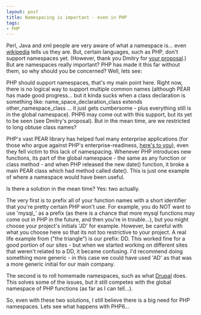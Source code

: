 ```yaml
---
layout: post
title: Namespacing is important - even in PHP
tags:
- PHP
---
```

Perl, Java and xml people are very aware of what a namespace is... even [wikipedia](http://en.wikipedia.org/wiki/Namespace_(computer_science)) tells us they are.  But, certain languages, such as PHP, don't support namespaces yet.  (However, thank you Dmitry for [your proposal](http://aspn.activestate.com/ASPN/Mail/Message/php-dev/3519062).)  But are namespaces really important?  PHP has made it this far without them, so why should you be concerned?  Well, lets see:

PHP should support namespaces, that's my main point here.  Right now, there is no logical way to support multiple common names (although PEAR has made good progress... but it kinda sucks when a class declaration is something like: name_space_declaration_class extends other_namespace_class ... it just gets cumbersome - plus everything still is in the global namespace).  PHP6 may come out with this support, but its yet to be seen (see Dmitry's proposal).  But in the mean time, are we restricted to long obtuse class names?

PHP's vast PEAR library has helped fuel many enterprise applications (for those who argue against PHP's enterprise-readiness, [here's to you](http://phplens.com/phpeverywhere/node/view/15)),  even they fell victim to this lack of namespacing.  Whenever PHP introduces new functions, its part of the global namespace - the same as any function or class method - and when PHP released the new date() function, it broke a main PEAR class which had method called date().  This is just one example of where a namespace would have been useful.

Is there a solution in the mean time?  Yes: two actually.

The very first is to prefix all of your function names with a short identifier that you're pretty certain PHP won't use.  For example, you do NOT want to use 'mysql_' as a prefix (as there is a chance that more mysql functions may come out in PHP in the future, and then you're in trouble...), but you might choose your project's initials 'JD' for example.   However, be careful with what you choose here so that its not too restrictive to your project.  A real life example from ("the triangle") is our prefix: DD.  This worked fine for a good portion of our sites - but when we started working on different sites that weren't related to a DD, it became confusing.  I'd recommend doing something more generic - in this case we could have used 'AD' as that was a more generic initial for our main company.

The second is to roll homemade namespaces, such as what [Drupal](http://drupal.org/) does. This solves some of the issues, but it still competes with the global namespace of PHP functions (as far as I can tell...).

So, even with these two solutions, I still believe there is a big need for PHP namespaces.  Lets see what happens with PHP6...
